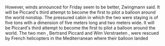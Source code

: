 However, winds announced for Friday seem to be better, Zwingmann said.
It will be Piccard's third attempt to become the first to pilot a balloon around the world nonstop.
The pressured cabin in which the two were staying is of five tons with a dimension of five meters long and two meters wide.
It will be Piccard's third attempt to become the first to pilot a balloon around the world.
The two men , Bertrand Piccard and Wim Verstraeten , were rescued by French helicopters in the Mediterranean where their balloon landed 